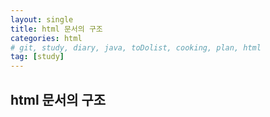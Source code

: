 ```yaml
---
layout: single
title: html 문서의 구조
categories: html
# git, study, diary, java, toDolist, cooking, plan, html
tag: [study] 
---
```


## html 문서의 구조

